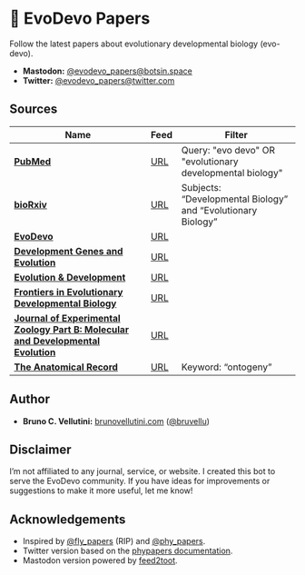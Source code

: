 # :bookmark_tabs: EvoDevo Papers

Follow the latest papers about evolutionary developmental biology (evo-devo).

- **Mastodon:** [@evodevo_papers@botsin.space](https://botsin.space/@evodevo_papers)
- **Twitter:** [@evodevo_papers@twitter.com](https://twitter.com/evodevo_papers)

## Sources

| Name                                                                                                                                          | Feed                                                                                                                                                                              | Filter                                                         |
| --------------------------------------------------------------------------------------------------------------------------------------------- | --------------------------------------------------------------------------------------------------------------------------------------------------------------------------------- | -------------------------------------------------------------- |
| [**PubMed**](https://pubmed.ncbi.nlm.nih.gov/)                                                                                                | [URL](https://www.ncbi.nlm.nih.gov/entrez/eutils/erss.cgi?rss_guid=1BkdSGR7C2ZfUX8uF1iLxLu_FmeD43McnZfu-WWUWa2ZXtAobE)                                                            | Query: "evo devo" OR "evolutionary developmental biology"      |
| [**bioRxiv**](https://www.biorxiv.org/)                                                                                                       | [URL](https://connect.biorxiv.org/biorxiv_xml.php?subject=developmental_biology+evolutionary_biology)                                                                             | Subjects: “Developmental Biology” and “Evolutionary Biology”   |
| [**EvoDevo**](https://evodevojournal.biomedcentral.com/)                                                                                      | [URL](https://evodevojournal.biomedcentral.com/articles/most-recent/rss.xml)                                                                                                      |                                                                |
| [**Development Genes and Evolution**](https://www.springer.com/journal/427)                                                                   | [URL](https://link.springer.com/search.rss?facet-content-type=Article&facet-journal-id=427&channel-name=Development+Genes+and+Evolution)                                          |                                                                |
| [**Evolution & Development**](https://onlinelibrary.wiley.com/journal/1525142x)                                                               | [URL](https://onlinelibrary.wiley.com/feed/1525142x/most-recent)                                                                                                                  |                                                                |
| [**Frontiers in Evolutionary Developmental Biology**](https://www.frontiersin.org/journals/all/sections/evolutionary-developmental-biology)   | [URL](https://journal.frontiersin.org/journal/all/section/evolutionary-developmental-biology/rss)                                                                                 |                                                                |
| [**Journal of Experimental Zoology Part B: Molecular and Developmental Evolution**](https://onlinelibrary.wiley.com/journal/15525015)         | [URL](https://onlinelibrary.wiley.com/feed/15525015/most-recent)                                                                                                                  |                                                                |
| [**The Anatomical Record**]()                                                                                                                 | [URL](https://anatomypubs.onlinelibrary.wiley.com/action/showFeed?ui=0&mi=17cz265&type=search&feed=rss&query=%2526content%253DarticlesChapters%2526field1%253DKeyword%2526pub)    | Keyword: “ontogeny”                                            |

## Author

- **Bruno C. Vellutini:** [brunovellutini.com](https://brunovellutini.com/) ([@bruvellu](https://mastodon.social/@bruvellu))

## Disclaimer

I’m not affiliated to any journal, service, or website.
I created this bot to serve the EvoDevo community.
If you have ideas for improvements or suggestions to make it more useful, let me know!

## Acknowledgements

- Inspired by [@fly_papers](https://twitter.com/fly_papers) (RIP) and [@phy_papers](https://twitter.com/phy_papers).
- Twitter version based on the [phypapers documentation](https://github.com/roblanf/phypapers).
- Mastodon version powered by [feed2toot](https://gitlab.com/chaica/feed2toot/activity).
